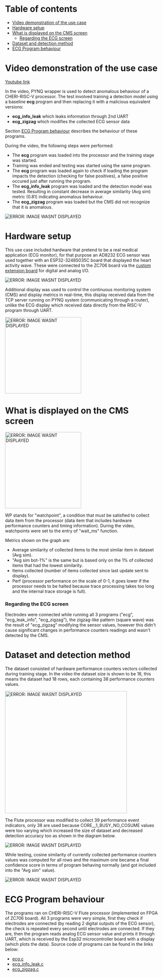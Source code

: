 # Table of contents
- [Video demonstration of the use case](#video-demonstration-of-the-use-case)
- [Hardware setup](#hardware-setup)
- [What is displayed on the CMS screen](#what-is-displayed-on-the-cms-screen)
    - [Regarding the ECG screen](#regarding-the-ecg-screen)
- [Dataset and detection method](#dataset-and-detection-method)
- [ECG Program behaviour](#ecg-program-behaviour)


# Video demonstration of the use case

[Youtube link](https://www.youtube.com/watch?v=mMTVhH6iV2M)

In the video, PYNQ wrapper is used to detect anomalous behaviour of a CHERI-RISC-V processor. The test involved training a detection model using a baseline **ecg** program and then replacing it with a malicious equivalent versions:
* **ecg_info_leak** which leaks information through 2nd UART
* **ecg_zigzag** which modifies the collected ECG sensor data

Section [ECG Program behaviour](#ecg-program-behaviour) describes the behaviour of these programs.


During the video, the following steps were performed:
* The **ecg** program was loaded into the processor and the training stage was started.
* Training was ended and testing was started using the same program.
* The **ecg** program was loaded again to check if loading the program impacts the detection (checking for false positives), a false positive occured just after running the program.
* The **ecg_info_leak** program was loaded and the detection model was tested. Resulting in constant decrease in average similarity (Avg sim) metric (0.81) indicating anomalous behaviour.
* The **ecg_zigzag** program was loaded but the CMS did not recognize that it is anomalous.

![ERROR: IMAGE WASNT DISPLAYED](../images/test_flow.png)

# Hardware setup
This use case included hardware that pretend to be a real medical application (ECG monitor), for that purpose an AD8232 ECG sensor was used together with an ESP32-3248S035C board that displayed the heart activity wave. These were connected to the ZC706 board via the [custom extension board](sensors_extension.md) for digital and analog I/O.

![ERROR: IMAGE WASNT DISPLAYED](../images/ECG_program_setup.png)

Additional display was used to control the continuous monitoring system (CMS) and display metrics in real-time, this display received data from the TCP server running on PYNQ system (communicating through a router), unlike the ECG display which received data directly from the RISC-V program through UART.

<img alt="ERROR: IMAGE WASNT DISPLAYED" src="../images/ecg_setup.png" height="250" />

# What is displayed on the CMS screen
<img alt="ERROR: IMAGE WASNT DISPLAYED" src="../images/gui_main_state.png" height="250" />  

WP stands for "watchpoint", a condition that must be satisfied to collect data item from the processor (data item that includes hardware performance counters and timing information). During the video, watchpoints were set to the entry of "wait_ms" function.

Metrics shown on the graph are:
* Average similarity of collected items to the most similar item in dataset (Avg sim).
* "Avg sim bot-1%" is the same but is based only on the 1% of collected items that had the lowest similarity.
* Items collected (number of items collected since last update sent to display).
* Perf (processor performance on the scale of 0-1, it goes lower if the processor needs to be halted because trace processing takes too long and the internal trace storage is full).

### Regarding the ECG screen
Electrodes were connected while running all 3 programs ("ecg", "ecg_leak_info", "ecg_zigzag"), the zigzag-like pattern (square wave) was the result of "ecg_zigzag" modifying the sensor values, however this didn't cause significant changes in performance counters readings and wasn't detected by the CMS.

# Dataset and detection method
The dataset consisted of hardware performance counters vectors collected during training stage. In the video the dataset size is shown to be 18, this means the dataset had 18 rows, each containing 38 performance counters values.

<img alt="ERROR: IMAGE WASNT DISPLAYED" src="../images/dataset.png" height="400" />

The Flute processor was modified to collect 39 performance event indicators, only 38 are used because CORE__1_BUSY_NO_COSUME values were too varying which increased the size of dataset and decreased detection accuracy too as shown in the diagram below.

![ERROR: IMAGE WASNT DISPLAYED](../images/core__1_busy_no_consume.png)

While testing, cosine similarity of currently collected performance counters values was computed for all rows and the maximum one became a final confidence score in terms of program behaving normally (and got included into the "Avg sim" value). 

![ERROR: IMAGE WASNT DISPLAYED](../images/dataset_and_ui.png)

# ECG Program behaviour
The programs ran on CHERI-RISC-V Flute processor (implemented on FPGA of ZC706 board). All 3 programs were very simple, first they check if electrodes are connected (by reading 2 digital outputs of the ECG sensor), the check is repeated every second until electrodes are connected. If they are, then the program reads analog ECG sensor value and prints it through UART, which is received by the Esp32 microcontroller board with a display (which plots the data). Source code of programs can be found in the links below: 
* [ecg.c](https://github.com/michalmonday/riscv-baremetal-minimal-example-c/blob/flute_design/ecg/ecg.c)
* [ecg_info_leak.c](https://github.com/michalmonday/riscv-baremetal-minimal-example-c/blob/flute_design/ecg/ecg_info_leak.c)
* [ecg_zigzag.c](https://github.com/michalmonday/riscv-baremetal-minimal-example-c/blob/flute_design/ecg/ecg_zigzag.c)
